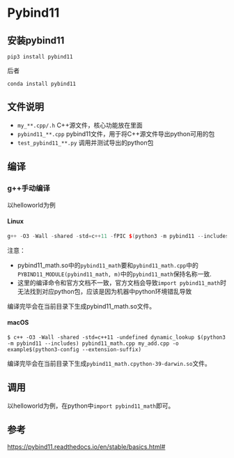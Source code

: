 # Pybind11

## 安装pybind11
``` shell
pip3 install pybind11
```
后者
``` shell
conda install pybind11
```


## 文件说明

* `my_**.cpp/.h` C++源文件，核心功能放在里面
* `pybind11_**.cpp` pybind11文件，用于将C++源文件导出python可用的包
* `test_pybind11_**.py` 调用并测试导出的python包


## 编译

### g++手动编译

以helloworld为例

#### Linux
``` c++
g++ -O3 -Wall -shared -std=c++11 -fPIC $(python3 -m pybind11 --includes) pybind11_math.cpp my_add.cpp -o pybind11_math.so
```
注意：
* pybind11_math.so中的`pybind11_math`要和`pybind11_math.cpp`中的`PYBIND11_MODULE(pybind11_math, m)`中的`pybind11_math`保持名称一致.
* 这里的编译命令和官方文档不一致，官方文档会导致`import pybind11_math`时无法找到对应python包，应该是因为机器中python环境错乱导致

编译完毕会在当前目录下生成pybind11_math.so文件。

#### macOS
``` shell
$ c++ -O3 -Wall -shared -std=c++11 -undefined dynamic_lookup $(python3 -m pybind11 --includes) pybind11_math.cpp my_add.cpp -o example$(python3-config --extension-suffix)
```

编译完毕会在当前目录下生成`pybind11_math.cpython-39-darwin.so`文件。

## 调用

以helloworld为例，在python中`import pybind11_math`即可。


## 参考

https://pybind11.readthedocs.io/en/stable/basics.html#
